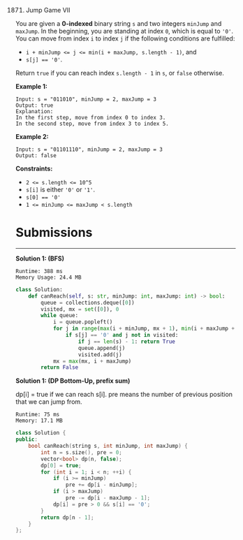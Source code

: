 1871. Jump Game VII

You are given a **0-indexed** binary string `s` and two integers `minJump` and `maxJump`. In the beginning, you are standing at index `0`, which is equal to `'0'`. You can move from index `i` to index `j` if the following conditions are fulfilled:

* `i + minJump <= j <= min(i + maxJump, s.length - 1)`, and
* `s[j] == '0'`.

Return `true` if you can reach index `s.length - 1` in `s`, or `false` otherwise.

 

**Example 1:**
```
Input: s = "011010", minJump = 2, maxJump = 3
Output: true
Explanation:
In the first step, move from index 0 to index 3. 
In the second step, move from index 3 to index 5.
```

**Example 2:**
```
Input: s = "01101110", minJump = 2, maxJump = 3
Output: false
```

**Constraints:**

* `2 <= s.length <= 10^5`
* `s[i]` is either `'0'` or `'1'`.
* `s[0] == '0'`
* `1 <= minJump <= maxJump < s.length`

# Submissions
---
**Solution 1: (BFS)**
```
Runtime: 388 ms
Memory Usage: 24.4 MB
```
```python
class Solution:
    def canReach(self, s: str, minJump: int, maxJump: int) -> bool:
        queue = collections.deque([0])
        visited, mx = set([0]), 0
        while queue:
            i = queue.popleft()
            for j in range(max(i + minJump, mx + 1), min(i + maxJump + 1, len(s))):
                if s[j] == '0' and j not in visited:
                    if j == len(s) - 1: return True
                    queue.append(j)
                    visited.add(j)
            mx = max(mx, i + maxJump)
        return False
```

**Solution 1: (DP Bottom-Up, prefix sum)**

dp[i] = true if we can reach s[i].
pre means the number of previous position that we can jump from.

```
Runtime: 75 ms
Memory: 17.1 MB
```
```c++
class Solution {
public:
    bool canReach(string s, int minJump, int maxJump) {
        int n = s.size(), pre = 0;
        vector<bool> dp(n, false);
        dp[0] = true;
        for (int i = 1; i < n; ++i) {
            if (i >= minJump)
                pre += dp[i - minJump];
            if (i > maxJump)
                pre -= dp[i - maxJump - 1];
            dp[i] = pre > 0 && s[i] == '0';
        }
        return dp[n - 1];
    }
};
```
